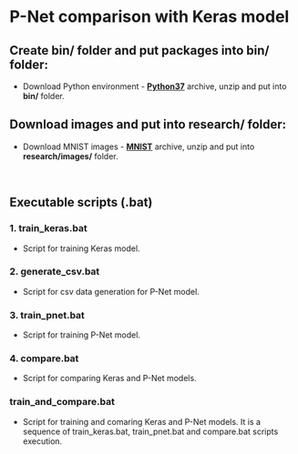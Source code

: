 # P-Net comparison with Keras model

## Create bin/ folder and put packages into bin/ folder:

- Download Python environment - **[Python37](https://hlaiman.com/bin/dmitriy/Python37.rar)** archive, unzip and put into **bin/** folder.

## Download images and put into research/ folder:

- Download MNIST images - **[MNIST](https://hlaiman.com/bin/dmitriy/mnist.rar)** archive, unzip and put into **research/images/** folder.

<br/>

## Executable scripts (.bat)

### 1. train_keras.bat

- Script for training Keras model.

### 2. generate_csv.bat

- Script for csv data generation for P-Net model.

### 3. train_pnet.bat

- Script for training P-Net model.

### 4. compare.bat

- Script for comparing Keras and P-Net models.

### train_and_compare.bat

- Script for training and comaring Keras and P-Net models. It is a sequence of train_keras.bat, train_pnet.bat and compare.bat scripts execution.






